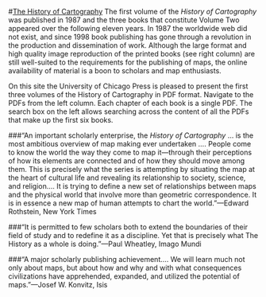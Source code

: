 #<a href = http://www.press.uchicago.edu/books/HOC/index.html>The History of Cartography</a>
The first volume of the <em>History of Cartography</em> was published in 1987 and the three books that constitute Volume Two appeared over the following eleven years. In 1987 the worldwide web did not exist, and since 1998 book publishing has gone through a revolution in the production and dissemination of work. Although the large format and high quality image reproduction of the printed books (see right column) are still well-suited to the requirements for the publishing of maps, the online availability of material is a boon to scholars and map enthusiasts.

On this site the University of Chicago Press is pleased to present the first three volumes of the History of Cartography in PDF format. Navigate to the PDFs from the left column. Each chapter of each book is a single PDF. The search box on the left allows searching across the content of all the PDFs that make up the first six books.

###“An important scholarly enterprise, the <em>History of Cartography</em> … is the most ambitious overview of map making ever undertaken …. People come to know the world the way they come to map it—through their perceptions of how its elements are connected and of how they should move among them. This is precisely what the series is attempting by situating the map at the heart of cultural life and revealing its relationship to society, science, and religion…. It is trying to define a new set of relationships between maps and the physical world that involve more than geometric correspondence. It is in essence a new map of human attempts to chart the world.”—Edward Rothstein, New York Times

###“It is permitted to few scholars both to extend the boundaries of their field of study and to redefine it as a discipline. Yet that is precisely what The History as a whole is doing.”—Paul Wheatley, Imago Mundi

###“A major scholarly publishing achievement.… We will learn much not only about maps, but about how and why and with what consequences civilizations have apprehended, expanded, and utilized the potential of maps.”—Josef W. Konvitz, Isis





